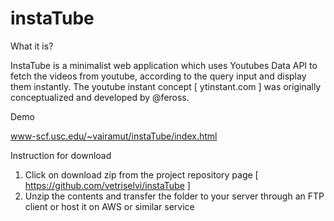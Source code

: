 # instaTube

What it is?

  InstaTube is a minimalist web application which uses Youtubes Data API to fetch the videos from youtube, according to the query input and display them instantly. The youtube instant concept  [ ytinstant.com ] was originally conceptualized and developed by @feross.
  
Demo

www-scf.usc.edu/~vairamut/instaTube/index.html
                                

Instruction for download

  1. Click on download zip from the project repository page [ https://github.com/vetriselvi/instaTube ]
  2. Unzip the contents and transfer the folder to your server through an FTP  client or host it on AWS or similar service
                                                 
